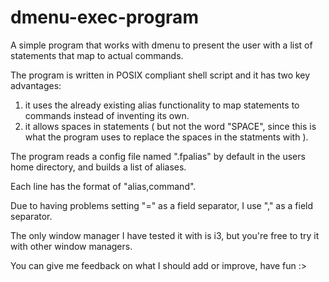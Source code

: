 # dmenu-exec-program
A simple program that works with dmenu to present the user with a list of statements that map to actual commands.

The program is written in POSIX compliant shell script and it has two key advantages:
1. it uses the already existing alias functionality to map statements to commands instead of inventing its own.
2. it allows spaces in statements ( but not the word "SPACE", since this is what the program uses to replace the spaces in the statments with ).

The program reads a config file named ".fpalias" by default in the users home directory, and builds a list of aliases.

Each line has the format of "alias,command".

Due to having problems setting "=" as a field separator, I use "," as a field separator.

The only window manager I have tested it with is i3, but you're free to try it with other window managers.

You can give me feedback on what I should add or improve, have fun :>
